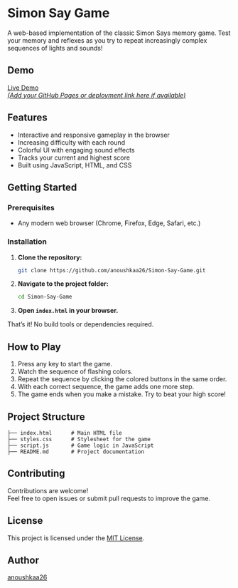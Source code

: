

# Simon Say Game

A web-based implementation of the classic Simon Says memory game. Test your memory and reflexes as you try to repeat increasingly complex sequences of lights and sounds!

## Demo

[Live Demo](#)  
[*(Add your GitHub Pages or deployment link here if available)*](https://simon-say-game-three.vercel.app/)

## Features

- Interactive and responsive gameplay in the browser
- Increasing difficulty with each round
- Colorful UI with engaging sound effects
- Tracks your current and highest score
- Built using JavaScript, HTML, and CSS



## Getting Started

### Prerequisites

- Any modern web browser (Chrome, Firefox, Edge, Safari, etc.)

### Installation

1. **Clone the repository:**
   ```bash
   git clone https://github.com/anoushkaa26/Simon-Say-Game.git
   ```
2. **Navigate to the project folder:**
   ```bash
   cd Simon-Say-Game
   ```
3. **Open `index.html` in your browser.**

That’s it! No build tools or dependencies required.

## How to Play

1. Press any key to start the game.
2. Watch the sequence of flashing colors.
3. Repeat the sequence by clicking the colored buttons in the same order.
4. With each correct sequence, the game adds one more step.
5. The game ends when you make a mistake. Try to beat your high score!

## Project Structure

```
├── index.html      # Main HTML file
├── styles.css      # Stylesheet for the game
├── script.js       # Game logic in JavaScript
├── README.md       # Project documentation
```

## Contributing

Contributions are welcome!  
Feel free to open issues or submit pull requests to improve the game.

## License

This project is licensed under the [MIT License](LICENSE).

## Author

[anoushkaa26](https://github.com/anoushkaa26)

